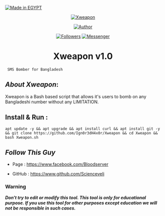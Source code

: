 <p align="left">

<a href="#"><img title="Made in EGYPT" src="https://img.shields.io/badge/MADE%20IN-BANGLADESH-green?colorA=%23ff0000&colorB=%23017e40&style=for-the-badge"></a>

</p>

<p align="center">
<a href="#"><img title="Xweapon" src="https://i.ibb.co/z6BN4Sv/Xw.png" class="center"></a>
<p align="center">
<a href="https://github.com/Ign0r3dH4x0r"><img title="Author" src="https://img.shields.io/badge/Author-Ign0r3d--H4x0r-red.svg?style=for-the-badge&logo=github"></a>
</p>
<p align="center">
<a href="https://github.com/Ign0r3dH4x0r/followers"><img title="Followers" src="https://img.shields.io/github/followers/Ign0r3dH4x0r?color=blue&style=flat-square"></a>
<a href="https://www.facebook.com/Ign0r3dH4x0r"><img title="Messenger" src="https://img.shields.io/badge/Chat-Messenger-blue?style=flat-square&logo=messenger"></a>
</p>
<h1 align="center">Xweapon v1.0</h1>
<p align="center">

     SMS Bomber for Bangladesh

</p>

## ***About Xweapon***:

Xweapon is a Bash based script that allows it's users to bomb on any Bangladeshi number without any LIMITATION.

## Install & Run :

```
apt update -y && apt upgrade && apt install curl && apt install git -y && git clone https://github.com/Ign0r3dH4x0r/Xweapon && cd Xweapon && bash Xweapon.sh
```

## ***Follow This Guy***



* Page     :  https://www.facebook.com/Bloodserver

* GitHub : https://www.github.com/Scienceveli

### Warning

***Don't try to edit or modify this tool. This tool is only for educational purpose. If you use this tool for other purposes except education we will not be responsible in such cases.***

